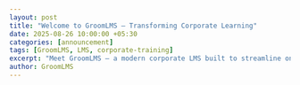 ```yaml
---
layout: post
title: "Welcome to GroomLMS — Transforming Corporate Learning"
date: 2025-08-26 10:00:00 +05:30
categories: [announcement]
tags: [GroomLMS, LMS, corporate-training]
excerpt: "Meet GroomLMS — a modern corporate LMS built to streamline onboarding and employee development."
author: GroomLMS
---
```

